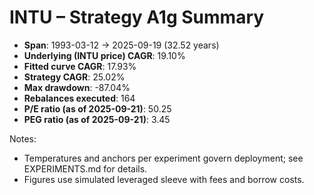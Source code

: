 # INTU – Strategy A1g Summary

- **Span**: 1993-03-12 → 2025-09-19 (32.52 years)
- **Underlying (INTU price) CAGR**: 19.10%
- **Fitted curve CAGR**: 17.93%
- **Strategy CAGR**: 25.02%
- **Max drawdown**: -87.04%
- **Rebalances executed**: 164
- **P/E ratio (as of 2025-09-21)**: 50.25
- **PEG ratio (as of 2025-09-21)**: 3.45

Notes:

- Temperatures and anchors per experiment govern deployment; see EXPERIMENTS.md for details.
- Figures use simulated leveraged sleeve with fees and borrow costs.

